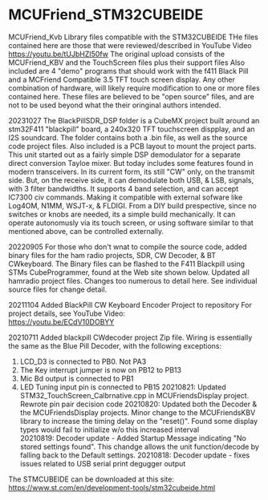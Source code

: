# MCUFriend_STM32CUBEIDE
MCUFriend_Kvb Library files compatible with the STM32CUBEIDE
THe files contained here are those that were reviewed/described in YouTube Video https://youtu.be/tUJbHZI50fw
The original upload consists of the MCUFriend_KBV and the TouchScreen files plus their support files
Also included are 4 "demo" programs that should work with the f411 Black Pill and a MCFriend Compatible 3.5 TFT touch screen display.
Any other combination of hardware, will likely require modification to one or more files contained here.
These files are believed to be "open source" files, and are not to be used beyond what the their oringinal authors intended.

20231027
The BlackPillSDR_DSP folder is a CubeMX project built around an stm32F411 "blackpill" board, a 240x320 TFT touchscreen dispplay, and an I2S soundcard. 
The folder contains both a .bin file, as well as the source code project files. Also included is a PCB layout to mount the project parts. 
This unit started out as a fairly simple DSP demodulator for a separate direct conversion Tayloe mixer. But today includes some features found in modern transceivers. 
In its current form, its still "CW" only, on the transmit side. But, on the receive side, it can demodulate both USB, & LSB, signals,
with 3 filter bandwidths. It supports 4 band selection, and can accept IC7300 civ commands. Making it compatible with external sofware like Log4OM, N1MM, WSJT-x, & FLDIGI. 
From a DIY build prespective, since no switches or knobs are needed, its a simple build mechanically. 
It can operate autonomusly via its touch screen, or using software similar to that mentioned above, can be controlled externally.  

20220905
For those who don't wnat to compile the source code, added binary files for the ham radio projects, SDR, CW Decoder, & BT CWkeyboard.
The Binary files can be flashed to the F411 Blackpill using STMs CubeProgrammer, found at the Web site shown below.
Updated all hamradio project files.
Changes too numerous to detail here. See individual source files for change detail. 

20211104
Added BlackPill CW Keyboard Encoder Project to repository
For project details, see YouTube Video:  
https://youtu.be/ECdV10DOBYY

20210711
Added blackpill CWdecoder project Zip file. 
Wiring is essentially the same as the Blue Pill Decoder, with the following exceptions: 
1. LCD_D3 is connected to PB0. Not PA3
2. The Key interrupt jumper is now on PB12 to PB13
3. Mic Bd output is connected to PB1
4. LED Tuning input pin is connected to PB15
20210821:
Updated STM32_TouchScreen_Calbrnative.cpp in MCUFriendsDisplay project. Rewrote pin pair decision code
20210820:
Updated both the Decoder & the MCUFriendsDisplay projects. Minor change to the MCUFriendsKBV library to increase the timing delay on the "reset()". Found some display types would fail to initialize w/o this increased interval   
20210819:
Decoder update - Added Startup Message indicating "No stored settings found". This chandge allows the unit function/decode by falling back to the Default settings. 
20210818:
Decoder update - fixes issues related to USB serial print degugger output

The STMCUBEIDE can be downloaded at this site:
		https://www.st.com/en/development-tools/stm32cubeide.html
